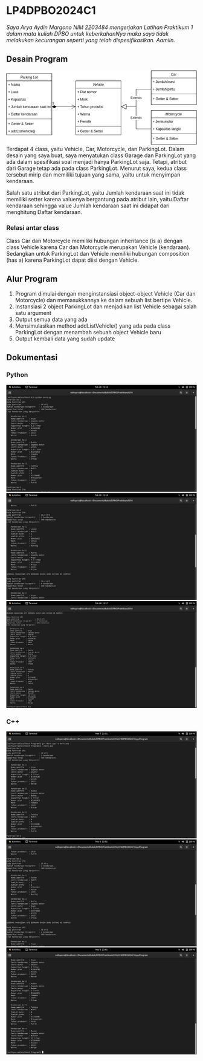 # LP4DPBO2024C1
*Saya Arya Aydin Margono NIM 2203484 mengerjakan
Latihan Praktikum 1 dalam mata kuliah DPBO
untuk keberkahanNya maka saya tidak melakukan kecurangan seperti yang telah dispesifikasikan. Aamiin.*

## Desain Program
![Class diagram](/desain/LP4DPBO.png)
Terdapat 4 class, yaitu Vehicle, Car, Motorcycle, dan ParkingLot. Dalam desain yang saya buat, saya menyatukan class Garage dan ParkingLot yang ada dalam spesifikasi soal menjadi hanya ParkingLot saja. Tetapi, atribut dari Garage tetap ada pada class ParkingLot. Menurut saya, kedua class tersebut mirip dan memiliki tujuan yang sama, yaitu untuk menyimpan kendaraan.

Salah satu atribut dari ParkingLot, yaitu Jumlah kendaraan saat ini tidak memiliki setter karena valuenya bergantung pada atribut lain, yaitu Daftar kendaraan sehingga value Jumlah kendaraan saat ini didapat dari menghitung Daftar kendaraan.

### Relasi antar class
Class Car dan Motorcycle memiliki hubungan inheritance (is a) dengan class Vehicle karena Car dan Motorcycle merupakan Vehicle (kendaraan). Sedangkan untuk ParkingLot dan Vehicle memiliki hubungan composition (has a) karena ParkingLot dapat diisi dengan Vehicle.

## Alur Program
1. Program dimulai dengan menginstansiasi object-object Vehicle (Car dan Motorcycle) dan memasukkannya ke dalam sebuah list bertipe Vehicle.
2. Instansiasi 2 object ParkingLot dan menjadikan list Vehicle sebagai salah satu argument
3. Output semua data yang ada
4. Mensimulasikan method addListVehicle() yang ada pada class ParkingLot dengan menambah sebuah object Vehicle baru
5. Output kembali data yang sudah update

## Dokumentasi
### Python
![Python](/py/Screenshots/py1.png)
![Python](/py/Screenshots/py2.png)
![Python](/py/Screenshots/py3.png)
### C++
![C++](/cpp/Screenshots/cpp1.png)
![C++](/cpp/Screenshots/cpp2.png)
![C++](/cpp/Screenshots/cpp3.png)

